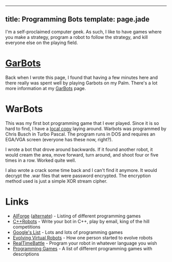 ---
title: Programming Bots
template: page.jade
----

I'm a self-proclaimed computer geek.  As such, I like to have games where
you make a strategy, program a robot to follow the strategy, and kill
everyone else on the playing field.

[GarBots]
=========

Back when I wrote this page, I found that having a few minutes here and there really was spent well by playing Garbots on my Palm.  There's a lot more information at my [GarBots] page.

WarBots
=======

This was my first bot programming game that I ever played.  Since it is so hard to find, I have a [local copy](warbots.zip) laying around.  Warbots was programmed by Chris Busch in Turbo Pascal.  The program runs in DOS and requires an EGA/VGA screen (everyone has these now, right?).

I wrote a bot that drove around backwards.  If it found another robot, it would cream the area, move forward, turn around, and shoot four or five times in a row.  Worked quite well.

I also wrote a crack some time back and I can't find it anymore.  It would decrypt the .war files that were password encrypted.  The encryption method used is just a simple XOR stream cipher.

Links
=====

* [AIForge](http://tpga.virtualave.net/game-links.htm) ([alternate](http://www.gammax.net/aiforge/game-links.htm)) - Listing of different programming games
* [C++Robots](http://www.gamerz.net/c++robots/) - Write your bot in C++, play by email, king of the hill competitions
* [Google's List](http://directory.google.com/Top/Games/Video_Games/Genres/Simulation/Programming_Games/) - Lots and lots of programming games
* [Evolving Virtual Robots](http://www.iit.edu/~wardjon/robots.html) - How one person started to evolve robots
* [RealTimeBattle](http://realtimebattle.sourceforge.net/) - Program your robot in whatever language you wish
* [Programming Games](http://www.cs.mcgill.ca/~stever/games/) - A list of different programming games with descriptions


[GarBots]: garbots/
